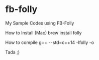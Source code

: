 # fb-folly
My Sample Codes using FB-Folly

How to Install (Mac)
brew install folly

How to compile
g++ --std=c++14 -lfolly <filename> -o <binName> 

Tada ;)

